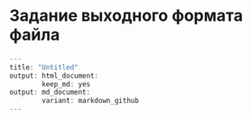 # Задание выходного формата файла

```r
---
title: "Untitled"
output: html_document:
        keep_md: yes
output: md_document:
        variant: markdown_github
---         
```
